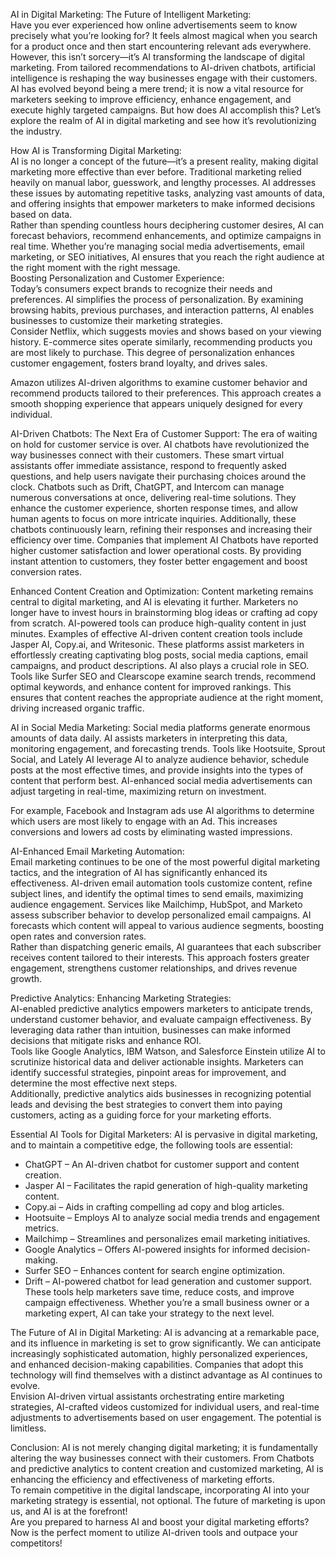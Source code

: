 AI in Digital Marketing: The Future of Intelligent Marketing:  
Have you ever experienced how online advertisements seem to know precisely what you’re looking for? It feels almost magical when you search for a product once and then start encountering relevant ads everywhere. However, this isn’t sorcery—it’s AI transforming the landscape of digital marketing. From tailored recommendations to AI-driven chatbots, artificial intelligence is reshaping the way businesses engage with their customers.  
AI has evolved beyond being a mere trend; it is now a vital resource for marketers seeking to improve efficiency, enhance engagement, and execute highly targeted campaigns. But how does AI accomplish this? Let’s explore the realm of AI in digital marketing and see how it’s revolutionizing the industry.  

How AI is Transforming Digital Marketing:  
AI is no longer a concept of the future—it’s a present reality, making digital marketing more effective than ever before. Traditional marketing relied heavily on manual labor, guesswork, and lengthy processes. AI addresses these issues by automating repetitive tasks, analyzing vast amounts of data, and offering insights that empower marketers to make informed decisions based on data.  
Rather than spending countless hours deciphering customer desires, AI can forecast behaviors, recommend enhancements, and optimize campaigns in real time. Whether you’re managing social media advertisements, email marketing, or SEO initiatives, AI ensures that you reach the right audience at the right moment with the right message.  
Boosting Personalization and Customer Experience:  
Today’s consumers expect brands to recognize their needs and preferences. AI simplifies the process of personalization. By examining browsing habits, previous purchases, and interaction patterns, AI enables businesses to customize their marketing strategies.  
Consider Netflix, which suggests movies and shows based on your viewing history. E-commerce sites operate similarly, recommending products you are most likely to purchase. This degree of personalization enhances customer engagement, fosters brand loyalty, and drives sales.

Amazon utilizes AI-driven algorithms to examine customer behavior and recommend products tailored to their preferences. This approach creates a smooth shopping experience that appears uniquely designed for every individual.

AI-Driven Chatbots: The Next Era of Customer Support:
The era of waiting on hold for customer service is over. AI chatbots have revolutionized the way businesses connect with their customers. These smart virtual assistants offer immediate assistance, respond to frequently asked questions, and help users navigate their purchasing choices around the clock.
Chatbots such as Drift, ChatGPT, and Intercom can manage numerous conversations at once, delivering real-time solutions. They enhance the customer experience, shorten response times, and allow human agents to focus on more intricate inquiries. Additionally, these chatbots continuously learn, refining their responses and increasing their efficiency over time.
Companies that implement AI Chatbots have reported higher customer satisfaction and lower operational costs. By providing instant attention to customers, they foster better engagement and boost conversion rates.

Enhanced Content Creation and Optimization:
Content marketing remains central to digital marketing, and AI is elevating it further. Marketers no longer have to invest hours in brainstorming blog ideas or crafting ad copy from scratch. AI-powered tools can produce high-quality content in just minutes.
Examples of effective AI-driven content creation tools include Jasper AI, Copy.ai, and Writesonic. These platforms assist marketers in effortlessly creating captivating blog posts, social media captions, email campaigns, and product descriptions.
AI also plays a crucial role in SEO. Tools like Surfer SEO and Clearscope examine search trends, recommend optimal keywords, and enhance content for improved rankings. This ensures that content reaches the appropriate audience at the right moment, driving increased organic traffic.

AI in Social Media Marketing:
Social media platforms generate enormous amounts of data daily. AI assists marketers in interpreting this data, monitoring engagement, and forecasting trends.
Tools like Hootsuite, Sprout Social, and Lately AI leverage AI to analyze audience behavior, schedule posts at the most effective times, and provide insights into the types of content that perform best. AI-enhanced social media advertisements can adjust targeting in real-time, maximizing return on investment.

For example, Facebook and Instagram ads use AI algorithms to determine which users are most likely to engage with an Ad. This increases conversions and lowers ad costs by eliminating wasted impressions.

AI-Enhanced Email Marketing Automation:  
Email marketing continues to be one of the most powerful digital marketing tactics, and the integration of AI has significantly enhanced its effectiveness. AI-driven email automation tools customize content, refine subject lines, and identify the optimal times to send emails, maximizing audience engagement. 
Services like Mailchimp, HubSpot, and Marketo assess subscriber behavior to develop personalized email campaigns. AI forecasts which content will appeal to various audience segments, boosting open rates and conversion rates.  
Rather than dispatching generic emails, AI guarantees that each subscriber receives content tailored to their interests. This approach fosters greater engagement, strengthens customer relationships, and drives revenue growth.  

Predictive Analytics: Enhancing Marketing Strategies:  
AI-enabled predictive analytics empowers marketers to anticipate trends, understand customer behavior, and evaluate campaign effectiveness. By leveraging data rather than intuition, businesses can make informed decisions that mitigate risks and enhance ROI.  
Tools like Google Analytics, IBM Watson, and Salesforce Einstein utilize AI to scrutinize historical data and deliver actionable insights. Marketers can identify successful strategies, pinpoint areas for improvement, and determine the most effective next steps.  
Additionally, predictive analytics aids businesses in recognizing potential leads and devising the best strategies to convert them into paying customers, acting as a guiding force for your marketing efforts.  


Essential AI Tools for Digital Marketers: 
AI is pervasive in digital marketing, and to maintain a competitive edge, the following tools are essential:  
-	ChatGPT – An AI-driven chatbot for customer support and content creation.  
-	Jasper AI – Facilitates the rapid generation of high-quality marketing content.  
-	Copy.ai – Aids in crafting compelling ad copy and blog articles.  
-	Hootsuite – Employs AI to analyze social media trends and engagement metrics.  
-	Mailchimp – Streamlines and personalizes email marketing initiatives.  
-	Google Analytics – Offers AI-powered insights for informed decision-making.  
-	Surfer SEO – Enhances content for search engine optimization.  
-	Drift – AI-powered chatbot for lead generation and customer support.
These tools help marketers save time, reduce costs, and improve campaign effectiveness. Whether you’re a small business owner or a marketing expert, AI can take your strategy to the next level.

The Future of AI in Digital Marketing:
AI is advancing at a remarkable pace, and its influence in marketing is set to grow significantly. We can anticipate increasingly sophisticated automation, highly personalized experiences, and enhanced decision-making capabilities. Companies that adopt this technology will find themselves with a distinct advantage as AI continues to evolve.   
Envision AI-driven virtual assistants orchestrating entire marketing strategies, AI-crafted videos customized for individual users, and real-time adjustments to advertisements based on user engagement. The potential is limitless.  

Conclusion:
AI is not merely changing digital marketing; it is fundamentally altering the way businesses connect with their customers. From Chatbots and predictive analytics to content creation and customized marketing, AI is enhancing the efficiency and effectiveness of marketing efforts.  
To remain competitive in the digital landscape, incorporating AI into your marketing strategy is essential, not optional. The future of marketing is upon us, and AI is at the forefront!  
Are you prepared to harness AI and boost your digital marketing efforts? Now is the perfect moment to utilize AI-driven tools and outpace your competitors!

